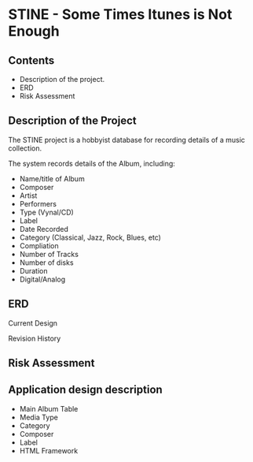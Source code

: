 # STINE - Some Times Itunes is Not Enough

## Contents
* Description of the project.
* ERD
* Risk Assessment

## Description of the Project
The STINE project is a hobbyist database for recording details of a music collection. 

The system records details of the Album, including:
* Name/title of Album
* Composer
* Artist
* Performers
* Type (Vynal/CD)
* Label
* Date Recorded
* Category (Classical, Jazz, Rock, Blues, etc)
* Compliation
* Number of Tracks
* Number of disks
* Duration
* Digital/Analog


## ERD 
Current Design

Revision History


## Risk Assessment

## Application design description
* Main Album Table
* Media Type
* Category
* Composer
* Label
* HTML Framework

